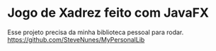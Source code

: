# Jogo de Xadrez feito com JavaFX

Esse projeto precisa da minha biblioteca pessoal para rodar.
https://github.com/SteveNunes/MyPersonalLib
